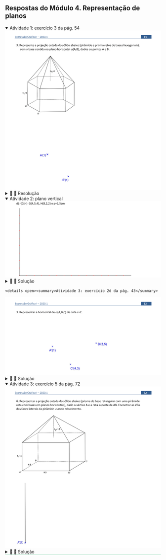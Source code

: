 <link rel="stylesheet" href="../../scripts/style.css">

<h2 id="inicio">Respostas do Módulo 4. Representação de planos</h2> 
  <details open><summary>Atividade 1: exercício 3 da pág. 54</summary>
  <img src="../../cotadas/Cotadas_2020_0054.png" />
  <div class="combo"><details class="sub"><summary>&#x1f4cf; &#x1f4d0; Resolução</summary>
		<p>A pirâmide possui base hexagonal e como está contida no plano horizontal, todos os pontos possuem a mesma cota e o hexágono está em Verdadeira Grandeza (VG).</p>
		<ul class="slider">
		  <li>
			   <input type="radio" id="340" name="sl">
			   <label for="340"></label>
			   <img src="../../cotadas/54_01_01.png" />
			<figcaption>Desenhar o hexágono em VG, obtendo os pontos <b>C'</b>, <b>D'</b>, <b>E'</b> e <b>F'</b>. Observe que é possível representar dois hexágonos, uma para a direita do segmento <b>A'B'</b> e outro para a esquerda. Vamos escolher a posição para direita, pois tem mais espaço para desenhar. As cotas dos pontos <b>C</b>, <b>D</b>, <b>E</b> e <b>F</b> são iguais à cota do plano, ou seja, <b>1</b>.</figcaption>
		   </li>
		   <li>
			   <input type="radio" id="341" name="sl">
			   <label for="341"></label>
			   <img src="../../cotadas/54_01_02.png" />
			 <figcaption>Representar a altura do prisma, observe que a face superior coincide com a inferior, a projeção da segunda face que também é um hexágono regular coincide com a primeira, as arestas: <b>AG</b>, <b>BH</b>, <b>CI</b>, <b>DJ</b>, <b>EK</b> e <b>FL</b> são retas verticais e, portanto sua projeção é um ponto. Os pontos <b>GHIJKL</b> pertencem ao plano horizontal de cota <b>4</b>, portanto sua cota é <b>4</b>.</figcaption>
		   </li>
		   <li>
			   <input type="radio" id="342" name="sl">
			   <label for="342"></label>
			   <img src="../../cotadas/54_01_04.png" />
			 <figcaption>Agora representamos a pirâmide apoiada sobre a face <b>GHIJKL</b>, para isso, basta unir esses vértices com o centro do hexágono, obtendo o vértice <b>V</b> de cota <b>7</b>.</figcaption>
		   </li>
		</ul>
		<img src="../../cotadas/54_01_00.png" class="fundo" />
	</details></div></details>
	
  <details open><summary>Atividade 2: plano vertical</summary>
  <img src="../../cotadas/Cotadas_2020_0043b.png" />
  <div class="combo"><details class="sub"><summary>&#x1f4cf; &#x1f4d0; Solução</summary>
		<p>Como os pontos possuem cotas inteiras, pode-se encontrar o ponto médio de <b>GH</b>, e, com isso obter o ponto <b>I</b> de cota 3. O ponto médio de <b>I</b> e <b>H</b>, resulta no ponto <b>J</b> de cota 2,5. A distância <b>HJ</b> é usada para encontrar o ponto <b>P</b> de cota 1,5.</p>
		<img src="../../cotadas/43_03_00.png" class="fundo" />
	</details></div></details>
	
	<details open><summary>Atividade 3: exercício 2d da pág. 43</summary>
  <img src="../../cotadas/Cotadas_2020_0062.png" />
  <div class="combo"><details class="sub"><summary>&#x1f4cf; &#x1f4d0; Solução</summary>
		<p>Basta encontrar dois pontos do plano que possuam cota 2, graduar duas das retas do plano para encontrar esses pontos.</p> 
		<img src="../../cotadas/62_01_00.png" />
		<figcaption></figcaption>
	</details></div></details>
	
		
  <details open style="border-bottom: 1px solid #a2dec0;"><summary>Atividade 3: exercício 5 da pág. 72</summary>
  <img src="../../cotadas/Cotadas_2020_0072.png" />
  <div class="combo"><details class="sub"><summary>&#x1f4cf; &#x1f4d0; Solução</summary>
		<img src="cotadas/72_01_00.png" />
		<figcaption></figcaption>
	</details></div></details>


